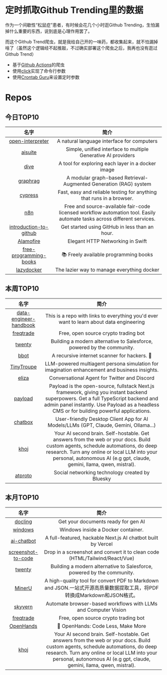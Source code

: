 # 定时抓取Github Trending里的数据

作为一个间歇性“松鼠症”患者，有时候会花几个小时逛Github Trending，生怕漏掉什么重要的东西，说到底是心理作用罢了。

而这个Github Trend爬虫，就是我给自己开的一味药，都收集起来，就不怕漏掉啥了（虽然这个逻辑经不起推敲，不过确实部署这个爬虫之后，我再也没有逛过Github Trend）

* 基于[Github Actions](https://docs.github.com/en/actions)的爬虫
* 使用[click](https://github.com/pallets/click)实现了命令行参数
* 使用[Crontab Guru](https://crontab.guru/)来设置定时参数

# Repos
## 今日TOP10 
<!-- START OF DAILY_TOP10_REPOS -->
| 名字 | 简介 |
| :----: | :----: |
| [open-interpreter](https://github.com/OpenInterpreter/open-interpreter) | A natural language interface for computers |
| [aisuite](https://github.com/andrewyng/aisuite) | Simple, unified interface to multiple Generative AI providers |
| [dive](https://github.com/wagoodman/dive) | A tool for exploring each layer in a docker image |
| [graphrag](https://github.com/microsoft/graphrag) | A modular graph-based Retrieval-Augmented Generation (RAG) system |
| [cypress](https://github.com/cypress-io/cypress) | Fast, easy and reliable testing for anything that runs in a browser. |
| [n8n](https://github.com/n8n-io/n8n) | Free and source-available fair-code licensed workflow automation tool. Easily automate tasks across different services. |
| [introduction-to-github](https://github.com/skills/introduction-to-github) | Get started using GitHub in less than an hour. |
| [Alamofire](https://github.com/Alamofire/Alamofire) | Elegant HTTP Networking in Swift |
| [free-programming-books](https://github.com/EbookFoundation/free-programming-books) | 📚 Freely available programming books |
| [lazydocker](https://github.com/jesseduffield/lazydocker) | The lazier way to manage everything docker |
<!-- END OF DAILY_TOP10_REPOS -->

## 本周TOP10
<!-- START OF WEEKLY_TOP10_REPOS -->
| 名字 | 简介 |
| :----: | :----: |
| [data-engineer-handbook](https://github.com/DataExpert-io/data-engineer-handbook) | This is a repo with links to everything you'd ever want to learn about data engineering |
| [freqtrade](https://github.com/freqtrade/freqtrade) | Free, open source crypto trading bot |
| [twenty](https://github.com/twentyhq/twenty) | Building a modern alternative to Salesforce, powered by the community. |
| [bbot](https://github.com/blacklanternsecurity/bbot) | A recursive internet scanner for hackers. 🧡 |
| [TinyTroupe](https://github.com/microsoft/TinyTroupe) | LLM-powered multiagent persona simulation for imagination enhancement and business insights. |
| [eliza](https://github.com/ai16z/eliza) | Conversational Agent for Twitter and Discord |
| [payload](https://github.com/payloadcms/payload) | Payload is the open-source, fullstack Next.js framework, giving you instant backend superpowers. Get a full TypeScript backend and admin panel instantly. Use Payload as a headless CMS or for building powerful applications. |
| [chatbox](https://github.com/Bin-Huang/chatbox) | User-friendly Desktop Client App for AI Models/LLMs (GPT, Claude, Gemini, Ollama...) |
| [khoj](https://github.com/khoj-ai/khoj) | Your AI second brain. Self-hostable. Get answers from the web or your docs. Build custom agents, schedule automations, do deep research. Turn any online or local LLM into your personal, autonomous AI (e.g gpt, claude, gemini, llama, qwen, mistral). |
| [atproto](https://github.com/bluesky-social/atproto) | Social networking technology created by Bluesky |
<!-- END OF WEEKLY_TOP10_REPOS -->

## 本月TOP10
<!-- START OF MONTHLY_TOP10_REPOS -->
| 名字 | 简介 |
| :----: | :----: |
| [docling](https://github.com/DS4SD/docling) | Get your documents ready for gen AI |
| [windows](https://github.com/dockur/windows) | Windows inside a Docker container. |
| [ai-chatbot](https://github.com/vercel/ai-chatbot) | A full-featured, hackable Next.js AI chatbot built by Vercel |
| [screenshot-to-code](https://github.com/abi/screenshot-to-code) | Drop in a screenshot and convert it to clean code (HTML/Tailwind/React/Vue) |
| [twenty](https://github.com/twentyhq/twenty) | Building a modern alternative to Salesforce, powered by the community. |
| [MinerU](https://github.com/opendatalab/MinerU) | A high-quality tool for convert PDF to Markdown and JSON.一站式开源高质量数据提取工具，将PDF转换成Markdown和JSON格式。 |
| [skyvern](https://github.com/Skyvern-AI/skyvern) | Automate browser-based workflows with LLMs and Computer Vision |
| [freqtrade](https://github.com/freqtrade/freqtrade) | Free, open source crypto trading bot |
| [OpenHands](https://github.com/All-Hands-AI/OpenHands) | 🙌 OpenHands: Code Less, Make More |
| [khoj](https://github.com/khoj-ai/khoj) | Your AI second brain. Self-hostable. Get answers from the web or your docs. Build custom agents, schedule automations, do deep research. Turn any online or local LLM into your personal, autonomous AI (e.g gpt, claude, gemini, llama, qwen, mistral). |
<!-- END OF MONTHLY_TOP10_REPOS -->
